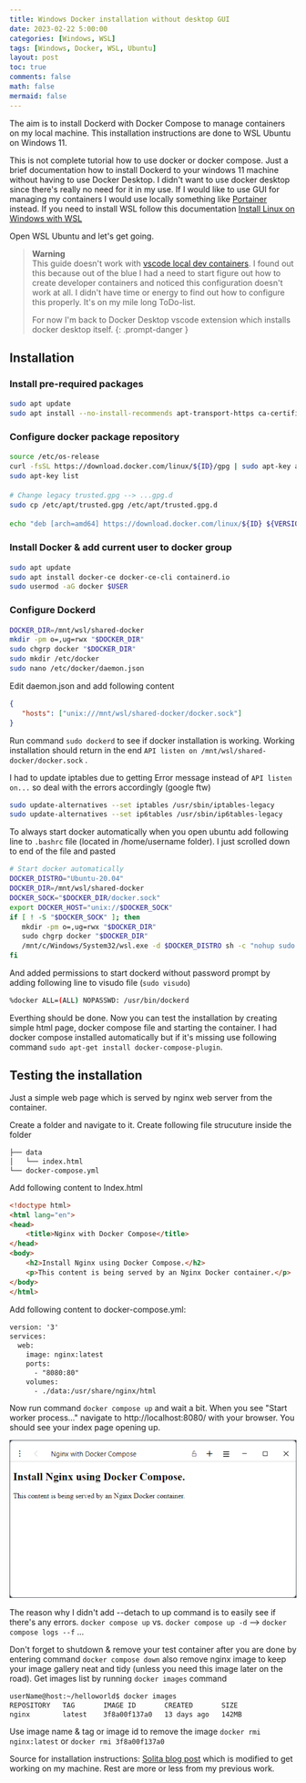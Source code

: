 ```yaml
---
title: Windows Docker installation without desktop GUI
date: 2023-02-22 5:00:00 
categories: [Windows, WSL]
tags: [Windows, Docker, WSL, Ubuntu]
layout: post
toc: true
comments: false
math: false
mermaid: false
---
```


The aim is to install Dockerd with Docker Compose to manage containers on my local machine. This installation instructions are done to WSL Ubuntu on Windows 11. 

This is not complete tutorial how to use docker or docker compose. Just a brief documentation how to install Dockerd to your windows 11 machine without having to use Docker Desktop.
I didn't want to use docker desktop since there's really no need for it in my use. If I would like to use GUI for managing my containers I would use locally something like [Portainer](https://github.com/portainer/portainer) instead.
If you need to install WSL follow this documentation [Install Linux on Windows with WSL](https://learn.microsoft.com/en-us/windows/wsl/install)

Open WSL Ubuntu and let's get going. 

>**Warning**  
>This guide doesn't work with [vscode local dev containers](https://code.visualstudio.com/docs/devcontainers/containers). I found out this because out of the blue I had a need to start figure out how to create developer containers and noticed this configuration doesn't work at all. I didn't have time or energy to find out how to configure this properly. It's on my mile long ToDo-list.
>
>For now I'm back to Docker Desktop vscode extension which installs docker desktop itself. 
{: .prompt-danger }

## Installation
### Install pre-required packages
```bash
sudo apt update
sudo apt install --no-install-recommends apt-transport-https ca-certificates curl gnupg2
```

### Configure docker package repository
```bash
source /etc/os-release
curl -fsSL https://download.docker.com/linux/${ID}/gpg | sudo apt-key add -
sudo apt-key list

# Change legacy trusted.gpg --> ...gpg.d
sudo cp /etc/apt/trusted.gpg /etc/apt/trusted.gpg.d

echo "deb [arch=amd64] https://download.docker.com/linux/${ID} ${VERSION_CODENAME} stable" | sudo tee /etc/apt/sources.list.d/docker.list
```

### Install Docker & add current user to docker group
```bash
sudo apt update
sudo apt install docker-ce docker-ce-cli containerd.io
sudo usermod -aG docker $USER
```

### Configure Dockerd
```bash
DOCKER_DIR=/mnt/wsl/shared-docker
mkdir -pm o=,ug=rwx "$DOCKER_DIR"
sudo chgrp docker "$DOCKER_DIR"
sudo mkdir /etc/docker
sudo nano /etc/docker/daemon.json
```
Edit daemon.json and add following content
```json
{
   "hosts": ["unix:///mnt/wsl/shared-docker/docker.sock"]
}
```

Run command `sudo dockerd` to see if docker installation is working. Working installation should return in the end `API listen on /mnt/wsl/shared-docker/docker.sock` .

I had to update iptables due to getting Error message instead of `API listen on...`  so deal with the errors accordingly (google ftw)
```bash
sudo update-alternatives --set iptables /usr/sbin/iptables-legacy
sudo update-alternatives --set ip6tables /usr/sbin/ip6tables-legacy
```

To always start docker automatically when you open ubuntu add following line to `.bashrc` file (located in /home/username folder). I just scrolled down to end of the file and pasted 
```bash
# Start docker automatically
DOCKER_DISTRO="Ubuntu-20.04"
DOCKER_DIR=/mnt/wsl/shared-docker
DOCKER_SOCK="$DOCKER_DIR/docker.sock"
export DOCKER_HOST="unix://$DOCKER_SOCK"
if [ ! -S "$DOCKER_SOCK" ]; then
   mkdir -pm o=,ug=rwx "$DOCKER_DIR"
   sudo chgrp docker "$DOCKER_DIR"
   /mnt/c/Windows/System32/wsl.exe -d $DOCKER_DISTRO sh -c "nohup sudo -b dockerd < /dev/null > $DOCKER_DIR/dockerd.log 2>&1"
fi
```

And added permissions to start dockerd without password prompt by adding following line to visudo file (`sudo visudo`)
```bash
%docker ALL=(ALL) NOPASSWD: /usr/bin/dockerd
```

Everthing should be done. Now you can test the installation by creating simple html page, docker compose file and starting the container.
I had docker compose installed automatically but if it's missing use following command `sudo apt-get install docker-compose-plugin`.

## Testing the installation

Just a simple web page which is served by nginx web server from the container.

Create a folder and navigate to it. Create following file strucuture inside the folder
```
├── data
│   └── index.html
└── docker-compose.yml
```

Add following content to Index.html
```html
<!doctype html>
<html lang="en">
<head>
    <title>Nginx with Docker Compose</title>
</head>
<body>
    <h2>Install Nginx using Docker Compose.</h2>
    <p>This content is being served by an Nginx Docker container.</p>
</body>
</html>
```

Add following content to docker-compose.yml:
```docker
version: '3'
services:
  web:
    image: nginx:latest
    ports:
      - "8080:80"
    volumes:
      - ./data:/usr/share/nginx/html
```

Now run command `docker compose up` and wait a bit. 
When you see "Start worker process..." navigate to http://localhost:8080/ with your browser. 
You should see your index page opening up. 

![Docker compose results in browser](/assets/img/2023-02-22-Windows-Docker-installation-without-desktop-GUI/browser.png)

The reason why I didn't add --detach to up command is to easily see if there's any errors. `docker compose up` vs. `docker compose up -d` --> `docker compose logs --f` ...

Don't forget to shutdown & remove your test container after you are done by entering command `docker compose down` 
also remove nginx image to keep your image gallery neat and tidy (unless you need this image later on the road). Get images list by running `docker images` command
```shell
userName@host:~/helloworld$ docker images
REPOSITORY   TAG       IMAGE ID       CREATED       SIZE
nginx        latest    3f8a00f137a0   13 days ago   142MB
```

Use image name & tag or image id to remove the image
`docker rmi nginx:latest` or `docker rmi 3f8a00f137a0`

Source for installation instructions: [Solita blog post](https://dev.solita.fi/2021/12/21/docker-on-wsl2-without-docker-desktop.html) which is modified to get working on my machine.
Rest are more or less from my previous work.